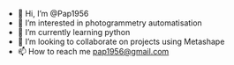 - 👋 Hi, I’m @Pap1956
- 👀 I’m interested in photogrammetry automatisation
- 🌱 I’m currently learning python
- 💞️ I’m looking to collaborate on projects using Metashape
- 📫 How to reach me pap1956@gmail.com

<!---
Pap1956/Pap1956 is a ✨ special ✨ repository because its `README.md` (this file) appears on your GitHub profile.
You can click the Preview link to take a look at your changes.
--->
